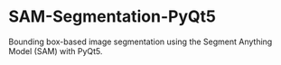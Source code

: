 # SAM-Segmentation-PyQt5
Bounding box-based image segmentation using the Segment Anything Model (SAM) with PyQt5.
